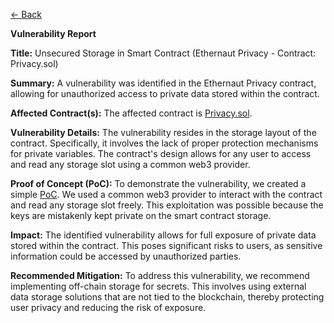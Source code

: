 [<- Back](../../README.md)

**Vulnerability Report**

**Title:** Unsecured Storage in Smart Contract (Ethernaut Privacy - Contract: Privacy.sol)

**Summary:**
A vulnerability was identified in the Ethernaut Privacy contract, allowing for unauthorized access to private data stored within the contract.

**Affected Contract(s):**
The affected contract is [Privacy.sol](./src/Privacy.sol).

**Vulnerability Details:**
The vulnerability resides in the storage layout of the contract. Specifically, it involves the lack of proper protection mechanisms for private variables. The contract's design allows for any user to access and read any storage slot using a common web3 provider.

**Proof of Concept (PoC):**
To demonstrate the vulnerability, we created a simple [PoC](./script/Privacy.s.sol). We used a common web3 provider to interact with the contract and read any storage slot freely. This exploitation was possible because the keys are mistakenly kept private on the smart contract storage.

**Impact:**
The identified vulnerability allows for full exposure of private data stored within the contract. This poses significant risks to users, as sensitive information could be accessed by unauthorized parties.

**Recommended Mitigation:**
To address this vulnerability, we recommend implementing off-chain storage for secrets. This involves using external data storage solutions that are not tied to the blockchain, thereby protecting user privacy and reducing the risk of exposure.


